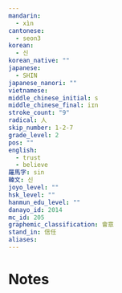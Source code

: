 ```yaml
---
mandarin:
  - xìn
cantonese:
  - seon3
korean:
  - 신
korean_native: ""
japanese:
  - SHIN
japanese_nanori: ""
vietnamese:
middle_chinese_initial: s
middle_chinese_final: iɪn
stroke_count: "9"
radical: 人
skip_number: 1-2-7
grade_level: 2
pos: ""
english:
  - trust
  - believe
羅馬字: sin
韓文: 신
joyo_level: ""
hsk_level: ""
hanmun_edu_level: ""
danayo_id: 2014
mc_id: 205
graphemic_classification: 會意
stand_in: 信任
aliases:
---
```


# Notes
